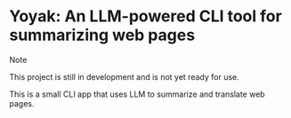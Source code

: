Yoyak: An LLM-powered CLI tool for summarizing web pages
========================================================

> [!NOTE]
> This project is still in development and is not yet ready for use.

This is a small CLI app that uses LLM to summarize and translate web pages.
